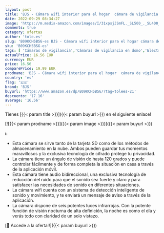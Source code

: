 ```yaml
---
layout: post
title: 'BJS - Cámara wifi interior para el hogar  cámara de vigilancia con detección de movimiento  monitor de bebé compatible con Alexa'
date: 2022-09-29 08:34:27
image: 'https://m.media-amazon.com/images/I/31xpsjJSmFL._SL500_._SL400_.jpg'
comments: true
category: ofertas
author: 'tole.es'
slug: 'B09KCH5BSG-es BJS - Cámara wifi interior para el hogar cámara de...'
sku: 'B09KCH5BSG-es'
tags: [ 'Cámaras de vigilancia','Cámaras de vigilancia en domo','Electrónica','Fotografía y videocámaras','alexa','bjs','🇪🇸', ]
actualPrice: 16.56 EUR
currency: EUR
price: 16.56
comparePrice: 19.99 EUR
prodname: 'BJS - Cámara wifi interior para el hogar  cámara de vigilancia con detección de movimiento  monitor de bebé compatible con Alexa'
country: 'es'
flag: '🇪🇸'
brand: 'BJS'
buyurl: 'https://www.amazon.es/dp/B09KCH5BSG/?tag=tolees-21'
descuento: '17.16'
average: '16.56'
---
```


Tienes [{{< param title >}}]({{< param buyurl >}}) en el siguiente enlace!

[![{{< param prodname >}}]({{< param image >}})]({{< param buyurl >}})

ℹ️:

- Esta cámara se sirve tanto de la tarjeta SD como de los métodos de almacenamiento en la nube. Ambos pueden guardar tus momentos maravillosos y la exclusiva tecnología de cifrado protege tu privacidad.
- La cámara tiene un ángulo de visión de hasta 120 grados y puede controlar fácilmente y de forma completa la situación en casa a través de la aplicación móvil.
- Esta cámara tiene audio bidireccional, una exclusiva tecnología de reducción del ruido para que el sonido sea fuerte y claro y para satisfacer las necesidades de sonido en diferentes situaciones.
- La cámara wifi cuenta con un sistema de detección inteligente de sonido y movimiento, y te enviará un mensaje de aviso a través de la aplicación.
- La cámara dispone de seis potentes luces infrarrojas. Con la potente función de visión nocturna de alta definición, la noche es como el día y verás todo con claridad de un solo vistazo.

[🛒 Accede a la oferta!!]({{< param buyurl >}})
